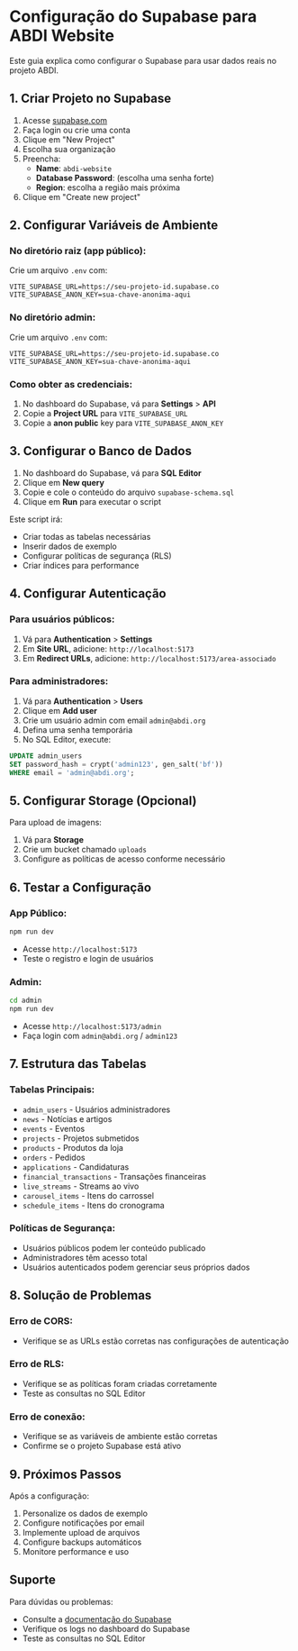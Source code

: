 # Configuração do Supabase para ABDI Website

Este guia explica como configurar o Supabase para usar dados reais no projeto ABDI.

## 1. Criar Projeto no Supabase

1. Acesse [supabase.com](https://supabase.com)
2. Faça login ou crie uma conta
3. Clique em "New Project"
4. Escolha sua organização
5. Preencha:
   - **Name**: `abdi-website`
   - **Database Password**: (escolha uma senha forte)
   - **Region**: escolha a região mais próxima
6. Clique em "Create new project"

## 2. Configurar Variáveis de Ambiente

### No diretório raiz (app público):
Crie um arquivo `.env` com:
```env
VITE_SUPABASE_URL=https://seu-projeto-id.supabase.co
VITE_SUPABASE_ANON_KEY=sua-chave-anonima-aqui
```

### No diretório admin:
Crie um arquivo `.env` com:
```env
VITE_SUPABASE_URL=https://seu-projeto-id.supabase.co
VITE_SUPABASE_ANON_KEY=sua-chave-anonima-aqui
```

### Como obter as credenciais:
1. No dashboard do Supabase, vá para **Settings** > **API**
2. Copie a **Project URL** para `VITE_SUPABASE_URL`
3. Copie a **anon public** key para `VITE_SUPABASE_ANON_KEY`

## 3. Configurar o Banco de Dados

1. No dashboard do Supabase, vá para **SQL Editor**
2. Clique em **New query**
3. Copie e cole o conteúdo do arquivo `supabase-schema.sql`
4. Clique em **Run** para executar o script

Este script irá:
- Criar todas as tabelas necessárias
- Inserir dados de exemplo
- Configurar políticas de segurança (RLS)
- Criar índices para performance

## 4. Configurar Autenticação

### Para usuários públicos:
1. Vá para **Authentication** > **Settings**
2. Em **Site URL**, adicione: `http://localhost:5173`
3. Em **Redirect URLs**, adicione: `http://localhost:5173/area-associado`

### Para administradores:
1. Vá para **Authentication** > **Users**
2. Clique em **Add user**
3. Crie um usuário admin com email `admin@abdi.org`
4. Defina uma senha temporária
5. No SQL Editor, execute:
```sql
UPDATE admin_users 
SET password_hash = crypt('admin123', gen_salt('bf'))
WHERE email = 'admin@abdi.org';
```

## 5. Configurar Storage (Opcional)

Para upload de imagens:
1. Vá para **Storage**
2. Crie um bucket chamado `uploads`
3. Configure as políticas de acesso conforme necessário

## 6. Testar a Configuração

### App Público:
```bash
npm run dev
```
- Acesse `http://localhost:5173`
- Teste o registro e login de usuários

### Admin:
```bash
cd admin
npm run dev
```
- Acesse `http://localhost:5173/admin`
- Faça login com `admin@abdi.org` / `admin123`

## 7. Estrutura das Tabelas

### Tabelas Principais:
- `admin_users` - Usuários administradores
- `news` - Notícias e artigos
- `events` - Eventos
- `projects` - Projetos submetidos
- `products` - Produtos da loja
- `orders` - Pedidos
- `applications` - Candidaturas
- `financial_transactions` - Transações financeiras
- `live_streams` - Streams ao vivo
- `carousel_items` - Itens do carrossel
- `schedule_items` - Itens do cronograma

### Políticas de Segurança:
- Usuários públicos podem ler conteúdo publicado
- Administradores têm acesso total
- Usuários autenticados podem gerenciar seus próprios dados

## 8. Solução de Problemas

### Erro de CORS:
- Verifique se as URLs estão corretas nas configurações de autenticação

### Erro de RLS:
- Verifique se as políticas foram criadas corretamente
- Teste as consultas no SQL Editor

### Erro de conexão:
- Verifique se as variáveis de ambiente estão corretas
- Confirme se o projeto Supabase está ativo

## 9. Próximos Passos

Após a configuração:
1. Personalize os dados de exemplo
2. Configure notificações por email
3. Implemente upload de arquivos
4. Configure backups automáticos
5. Monitore performance e uso

## Suporte

Para dúvidas ou problemas:
- Consulte a [documentação do Supabase](https://supabase.com/docs)
- Verifique os logs no dashboard do Supabase
- Teste as consultas no SQL Editor
